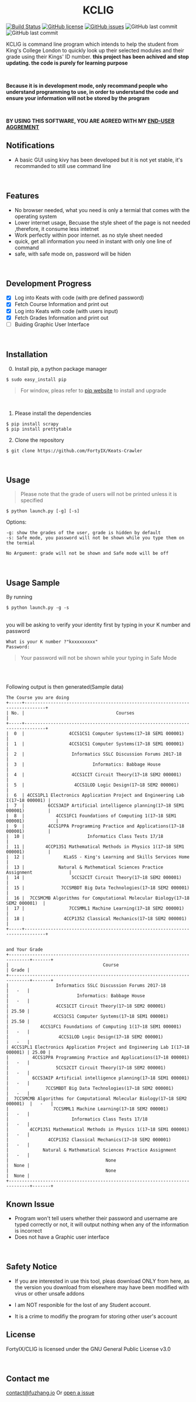 <h1 style="text-align: center;">KCLIG</h1> 

[![Build Status](https://travis-ci.org/FortyIX/CLIG.svg?branch=master)](https://travis-ci.org/FortyIX/CLIG) [![GitHub license](https://img.shields.io/github/license/FortyIX/CLIG.svg)](https://github.com/FortyIX/CLIG/blob/master/LICENSE) [![GitHub issues](https://img.shields.io/github/issues/FortyIX/CLIG.svg)](https://github.com/FortyIX/CLIG/issues) ![GitHub last commit](https://img.shields.io/github/last-commit/google/skia.svg)  ![GitHub last commit](https://img.shields.io/badge/Dev-Fu%20Zhang-blue.svg)



KCLIG is command line program which intends to help the student from King's College London to quickly look up their selected modules and their grade using their Kings' ID number.  **this project has been achived and stop updating. the code is purely for learning purpose**

&nbsp;

**Because it is in development mode, only recommand people who understand programming to use, in order to understand the code and ensure your information will not be stored by the program**


&nbsp;
&nbsp;
&nbsp;

**BY USING THIS SOFTWARE, YOU ARE AGREED WITH MY [END-USER AGGREMENT](https://github.com/FortyIX/Keats-Crawler/blob/master/END-USER%20%26%20FURTHER%20DEVELOPMENT%20AGGREMENT.md)**

## Notifications

- A basic GUI using kivy has been developed but it is not yet stable, it's recommanded to still use command line 



&nbsp;
&nbsp;
&nbsp;
&nbsp;


## Features
- No browser needed, what you need is only a termial that comes with the operating system 
- Lower internet usage, Becuase the style sheet of the page is not needed ,therefore, it consume less intetnet
- Work perfectly within poor internet. as no style sheet needed
- quick, get all information you need in instant with only one line of command 
- safe, with safe mode on, password will be hiden

</br>

## Development Progress

- [x] Log into Keats with code (with pre defined password) 
- [x] Fetch Course Information and print out 
- [x] Log into Keats with code (with users input) 
- [x] Fetch Grades Information and print out 
- [ ] Buiding Graphic User Interface 

</br>

## Installation

0. Install pip, a python package manager

```shell
$ sudo easy_install pip

```
  > For window, pleas refer to [pip website](https://pip.pypa.io/en/stable/installing/) to install and upgrade

</br>

1. Please install the dependencies
```shell
$ pip install scrapy
$ pip install prettytable
```

2. Clone the repository 
```shell
$ git clone https://github.com/FortyIX/Keats-Crawler
```
</br>

## Usage 

> Please note that the grade of users will not be printed unless it is specified 

```shell
$ python launch.py [-g] [-s]
```

Options: 
```
-g: show the grades of the user, grade is hidden by default 
-s: Safe mode, you password will not be shown while you type them on the termial 

No Argument: grade will not be shown and Safe mode will be off

```
</br>

## Usage Sample 

By running 
```shell
$ python launch.py -g -s 
```
</br>
 you will be asking to verify your identity first by typing in your K number and password 

```shell
What is your K number ?"kxxxxxxxxx"
Password: 

```
> Your password will not be shown while your typing in Safe Mode


</br></br>

Following output is then generated(Sample data) 


```text
The Course you are doing 
+-----+------------------------------------------------------------------------------+
| No. |                                   Courses                                    |
+-----+------------------------------------------------------------------------------+
|  0  |                 4CCS1CS1 Computer Systems(17~18 SEM1 000001)                 |
|  1  |                 4CCS1CS1 Computer Systems(17~18 SEM1 000001)                 |
|  2  |                  Informatics SSLC Discussion Forums 2017-18                  |
|  3  |                          Informatics: Babbage House                          |
|  4  |                  4CCS1CIT Circuit Theory(17~18 SEM2 000001)                  |
|  5  |                   4CCS1LOD Logic Design(17~18 SEM2 000001)                   |
|  6  | 4CCS1PL1 Electronics Application Project and Engineering Lab I(17~18 000001) |
|  7  |         6CCS3AIP Artificial intelligence planning(17~18 SEM1 000001)         |
|  8  |            4CCS1FC1 Foundations of Computing 1(17~18 SEM1 000001)            |
|  9  |         4CCS1PPA Programming Practice and Applications(17~18 000001)         |
|  10 |                        Informatics Class Tests 17/18                         |
|  11 |        4CCP1351 Mathematical Methods in Physics 1(17~18 SEM1 000001)         |
|  12 |               KLaSS - King's Learning and Skills Services Home               |
|  13 |             Natural & Mathematical Sciences Practice Assignment              |
|  14 |                  5CCS2CIT Circuit Theory(17~18 SEM2 000001)                  |
|  15 |              7CCSMBDT Big Data Technologies(17~18 SEM2 000001)               |
|  16 |  7CCSMCMB Algorithms for Computational Molecular Biology(17~18 SEM2 000001)  |
|  17 |                 7CCSMML1 Machine Learning(17~18 SEM2 000001)                 |
|  18 |               4CCP1352 Classical Mechanics(17~18 SEM2 000001)                |
+-----+------------------------------------------------------------------------------+


and Your Grade
+------------------------------------------------------------------------------+-------+
|                                    Course                                    | Grade |
+------------------------------------------------------------------------------+-------+
|                  Informatics SSLC Discussion Forums 2017-18                  |   -   |
|                          Informatics: Babbage House                          |   -   |
|                  4CCS1CIT Circuit Theory(17~18 SEM2 000001)                  | 25.50 |
|                 4CCS1CS1 Computer Systems(17~18 SEM1 000001)                 | 25.50 |
|            4CCS1FC1 Foundations of Computing 1(17~18 SEM1 000001)            |   -   |
|                   4CCS1LOD Logic Design(17~18 SEM2 000001)                   |   -   |
| 4CCS1PL1 Electronics Application Project and Engineering Lab I(17~18 000001) | 25.00 |
|         4CCS1PPA Programming Practice and Applications(17~18 000001)         |   -   |
|                  5CCS2CIT Circuit Theory(17~18 SEM2 000001)                  |   -   |
|         6CCS3AIP Artificial intelligence planning(17~18 SEM1 000001)         |   -   |
|              7CCSMBDT Big Data Technologies(17~18 SEM2 000001)               |   -   |
|  7CCSMCMB Algorithms for Computational Molecular Biology(17~18 SEM2 000001)  |   -   |
|                 7CCSMML1 Machine Learning(17~18 SEM2 000001)                 |   -   |
|                        Informatics Class Tests 17/18                         |   -   |
|        4CCP1351 Mathematical Methods in Physics 1(17~18 SEM1 000001)         |   -   |
|               4CCP1352 Classical Mechanics(17~18 SEM2 000001)                |   -   |
|             Natural & Mathematical Sciences Practice Assignment              |   -   |
|                                     None                                     |  None |
|                                     None                                     |  None |
+------------------------------------------------------------------------------+-------+

```


## Known Issue
- Program won't tell users whether their password and username are typed correctly or not, it will output nothing when any of the information is incorrect
- Does not have a Graphic user interface


</br>

## Safety Notice 


- If you are interested in use this tool, pleas download ONLY from here, as the version you download from elsewhere may have been modified with virus or other unsafe addons

- I am NOT responible for the lost of any Student account.

- It is a crime to modifiy the program for storing other user's account 



## License

FortyIX/CLIG is licensed under the
GNU General Public License v3.0

</br>




## Contact me

<a href="mailto:contact@fzhang.co.uk?subject=Contact From github">contact@fuzhang.io</a>
Or [open a issue ](https://github.com/FortyIX/CLIG/issues)





